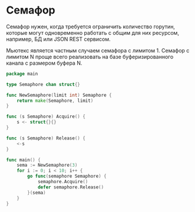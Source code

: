 # Семафор

Семафор нужен, когда требуется ограничить количество горутин, которые могут одновременно работать 
с общим для них ресурсом, например, БД или JSON REST сервисом.

Мьютекс является частным случаем семафора с лимитом 1. Семафор с лимитом N проще всего реализовать
на базе буферизированного канала с размером буфера N.

```go
package main

type Semaphore chan struct{}

func NewSemaphore(limit int) Semaphore {
    return make(Semaphore, limit)
}

func (s Semaphore) Acquire() {
    s <- struct{}{}
}

func (s Semaphore) Release() {
    <-s
}

func main() {
    sema := NewSemaphore(3)
    for i := 0; i < 10; i++ {
        go func(semaphore Semaphore) {
            semaphore.Acquire()
            defer semaphore.Release()
        }(sema)
    }
}
```
